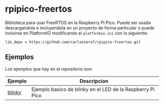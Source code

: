 # rpipico-freertos
Biblioteca para usar FreeRTOS en la Raspberry Pi Pico. Puede ser usada descargandola e incluyendola en un proyecto de forma particular o puede incluirse en PlatformIO modificando el `platformio.ini` con lo siguiente:

```
lib_deps = https://github.com/carlassaraf/rpipico-freertos.git
```

## Ejemplos

Los ejemplos que hay en el repositorio son:

| Ejemplo | Descripcion |
| --- | --- |
| [blinky](examples/blinky/) | Ejemplo basico de blinky en el LED de la Raspberry Pi Pico |
